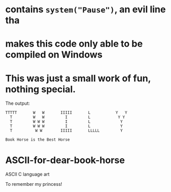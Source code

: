 # contains `system("Pause")`, an evil line tha
# makes this code only able to be compiled on Windows

# This was just a small work of fun, nothing special.
The output:
```
TTTTT       W   W       IIIII       L           Y   Y
  T         W   W         I         L            Y Y
  T         W W W         I         L             Y
  T         W W W         I         L             Y
  T          W W        IIIII       LLLLL         Y

Book Horse is the Best Horse
```
# ASCII-for-dear-book-horse
ASCII C language art

To remember my princess!
